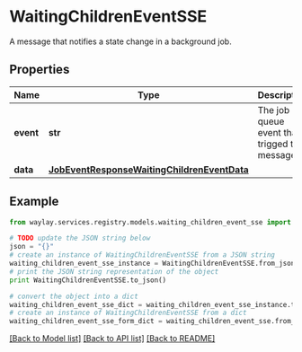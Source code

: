 # WaitingChildrenEventSSE

A message that notifies a state change in a background job.

## Properties

Name | Type | Description | Notes
------------ | ------------- | ------------- | -------------
**event** | **str** | The job queue event that trigged this message | 
**data** | [**JobEventResponseWaitingChildrenEventData**](JobEventResponseWaitingChildrenEventData.md) |  | 

## Example

```python
from waylay.services.registry.models.waiting_children_event_sse import WaitingChildrenEventSSE

# TODO update the JSON string below
json = "{}"
# create an instance of WaitingChildrenEventSSE from a JSON string
waiting_children_event_sse_instance = WaitingChildrenEventSSE.from_json(json)
# print the JSON string representation of the object
print WaitingChildrenEventSSE.to_json()

# convert the object into a dict
waiting_children_event_sse_dict = waiting_children_event_sse_instance.to_dict()
# create an instance of WaitingChildrenEventSSE from a dict
waiting_children_event_sse_form_dict = waiting_children_event_sse.from_dict(waiting_children_event_sse_dict)
```
[[Back to Model list]](../README.md#documentation-for-models) [[Back to API list]](../README.md#documentation-for-api-endpoints) [[Back to README]](../README.md)


